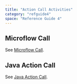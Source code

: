 ```yaml
---
title: "Action Call Activities"
category: "refguide4"
space: "Reference Guide 4"
---
```

## Microflow Call

See [Microflow Call](microflow-call).

## Java Action Call

See [Java Action Call](java-action-call).